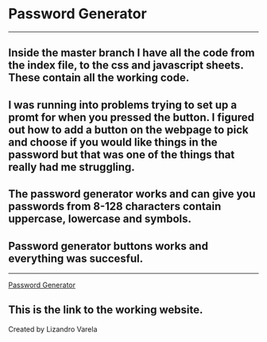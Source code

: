 # Password Generator
---
Inside the master branch I have all the code from the index file, to the css and javascript sheets. These contain all the working code. 
---
I was running into problems trying to set up a promt for when you pressed the button. I figured out how to add a button on the webpage to pick and choose if you would like things in the password but that was one of the things that really had me struggling.
---
The password generator works and can give you passwords from 8-128 characters contain uppercase, lowercase and symbols.
---
Password generator buttons works and everything was succesful.
---

---
[Password Generator](https://lizandro21.github.io/hw03/)

This is the link to the working website.
---
Created by Lizandro Varela
